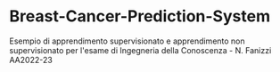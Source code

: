 # Breast-Cancer-Prediction-System

Esempio di apprendimento supervisionato e apprendimento non supervisionato per l'esame di Ingegneria della Conoscenza - N. Fanizzi AA2022-23
